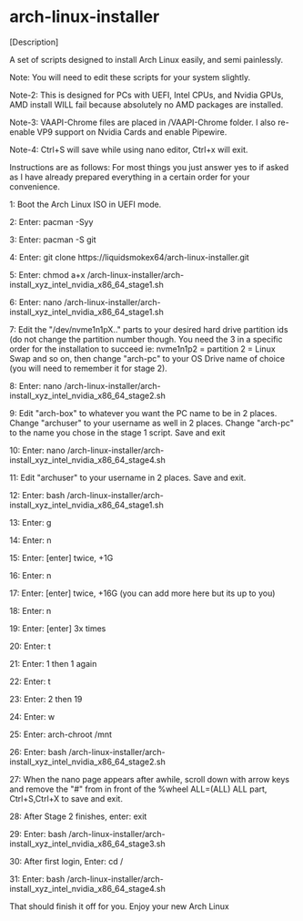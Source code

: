 # arch-linux-installer
[Description]

A set of scripts designed to install Arch Linux easily, and semi painlessly.

Note: You will need to edit these scripts for your system slightly. 

Note-2: This is designed for PCs with UEFI, Intel CPUs, and Nvidia GPUs, AMD install WILL fail because absolutely no AMD packages are installed.

Note-3: VAAPI-Chrome files are placed in /VAAPI-Chrome folder. I also re-enable VP9 support on Nvidia Cards and enable Pipewire.

Note-4: Ctrl+S will save while using nano editor, Ctrl+x will exit.

Instructions are as follows: For most things you just answer yes to if asked as I have already prepared everything in a certain order for your convenience.

1: Boot the Arch Linux ISO in UEFI mode.

2: Enter: pacman -Syy

3: Enter: pacman -S git

4: Enter: git clone https://liquidsmokex64/arch-linux-installer.git

5: Enter: chmod a+x /arch-linux-installer/arch-install_xyz_intel_nvidia_x86_64_stage1.sh

6: Enter: nano /arch-linux-installer/arch-install_xyz_intel_nvidia_x86_64_stage1.sh

7: Edit the "/dev/nvme1n1pX.." parts to your desired hard drive partition ids (do not change the partition number though. You need the 3 in a specific order for the installation to succeed ie: nvme1n1p2 = partition 2 = Linux Swap and so on, then change "arch-pc" to your OS Drive name of choice (you will need to remember it for stage 2).

8: Enter: nano /arch-linux-installer/arch-install_xyz_intel_nvidia_x86_64_stage2.sh

9: Edit "arch-box" to whatever you want the PC name to be in 2 places. Change "archuser" to your username as well in 2 places. Change "arch-pc" to the name you chose in the stage 1 script. Save and exit

10: Enter: nano /arch-linux-installer/arch-install_xyz_intel_nvidia_x86_64_stage4.sh

11: Edit "archuser" to your username in 2 places. Save and exit.

12: Enter: bash /arch-linux-installer/arch-install_xyz_intel_nvidia_x86_64_stage1.sh

13: Enter: g

14: Enter: n

15: Enter: [enter] twice, +1G

16: Enter: n

17: Enter: [enter] twice, +16G (you can add more here but its up to you)

18: Enter: n

19: Enter: [enter] 3x times

20: Enter: t

21: Enter: 1 then 1 again

22: Enter: t

23: Enter: 2 then 19

24: Enter: w

25: Enter: arch-chroot /mnt

26: Enter: bash /arch-linux-installer/arch-install_xyz_intel_nvidia_x86_64_stage2.sh

27: When the nano page appears after awhile, scroll down with arrow keys and remove the "#" from in front of the %wheel ALL=(ALL) ALL part, Ctrl+S,Ctrl+X to save and exit.

28: After Stage 2 finishes, enter: exit

29: Enter: bash /arch-linux-installer/arch-install_xyz_intel_nvidia_x86_64_stage3.sh

30: After first login, Enter: cd /

31: Enter: bash /arch-linux-installer/arch-install_xyz_intel_nvidia_x86_64_stage4.sh

That should finish it off for you. Enjoy your new Arch Linux

